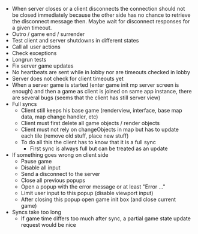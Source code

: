 ﻿- When server closes or a client disconnects the connection should not be closed immediately
  because the other side has no chance to retrieve the disconnect message then.
  Maybe wait for disconnect responses for a given timeout.
- Outro / game end / surrender
- Test client and server shutdowns in different states
- Call all user actions
- Check exceptions
- Longrun tests
- Fix server game updates
- No heartbeats are sent while in lobby nor are timeouts checked in lobby
- Server does not check for client timeouts yet
- When a server game is started (enter game init mp server screen is enough) and then a game as client is joined on same app instance, there are several bugs (seems that the client has still server view)
- Full syncs
    - Client still keeps his base game (renderview, interface, base map data, map change handler, etc)
    - Client must first delete all game objects / render objects
    - Client must not rely on changeObjects in map but has to update each tile (remove old stuff, place new stuff)
    - To do all this the client has to know that it is a full sync
        - First sync is always full but can be treated as an update
- If something goes wrong on client side
    - Pause game
    - Disable all input
    - Send a disconnect to the server
    - Close all previous popups
    - Open a popup with the error message or at least "Error ..."
    - Limit user input to this popup (disable viewport input)
    - After closing this popup open game init box (and close current game)
- Syncs take too long
    - If game time differs too much after sync, a partial game state update request would be nice
